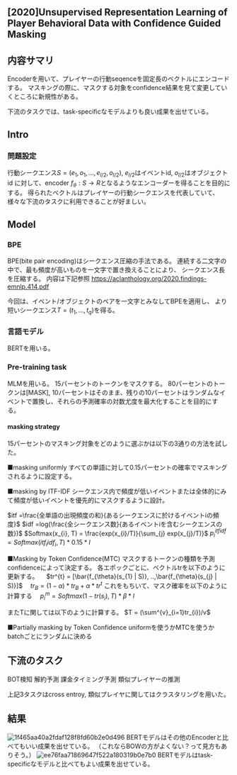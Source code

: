 ## [2020]Unsupervised Representation Learning of Player Behavioral Data with Confidence Guided Masking

## 内容サマリ
Encoderを用いて、プレイヤーの行動seqenceを固定長のベクトルにエンコードする。
マスキングの際に、マスクする対象をconfidence結果を見て変更していくところに新規性がある。

下流のタスクでは、task-specificなモデルよりも良い成果を出せている。

## Intro
### 問題設定
行動シークエンス$S =(e_{1}, o_{1}, ..., e_{l/2}, o_{l/2})$, $e_{l/2}$はイベントid, $o_{l/2}$はオブジェクトid
に対して、encoder $f_{\theta}:S \rightarrow R$となるようなエンコーダーを得ることを目的にする。
得られたベクトルはプレイヤーの行動シークエンスを代表していて、様々な下流のタスクに利用できることが好ましい。

## Model
### BPE
BPE(bite pair encoding)はシークエンス圧縮の手法である。
連続する二文字の中で、最も頻度が高いものを一文字で置き換えることにより、
シークエンス長を圧縮する。
内容は下記参照
https://aclanthology.org/2020.findings-emnlp.414.pdf

今回は、イベント/オブジェクトのペアを一文字とみなしてBPEを適用し、
より短いシークエンス$T = (t_{1}, ..., t_{q})$を得る。

### 言語モデル
BERTを用いる。

### Pre-training task
MLMを用いる。
15パーセントのトークンをマスクする。
80パーセントのトークンは[MASK], 10パーセントはそのまま、残りの10パーセントはランダムなイベントで置換し、それらの予測確率の対数尤度を最大化することを目的にする。

#### masking strategy
15パーセントのマスキング対象をどのように選ぶかは以下の3通りの方法を試した。

■masking uniformly
すべての単語に対して0.15パーセントの確率でマスキングされるように設定する。

■masking by ITF-IDF
シークエンス内で頻度が低いイベントまたは全体的にみて頻度が低いイベントを優先的にマスクするように設計。

$itf =\frac{全単語の出現頻度の和}{あるシークエンスに於けるイベントiの頻度}$ 
$idf =log(\frac{全シークエンス数}{あるイベントiを含むシークエンスの数})$ 
$Softmax(x_{i}, T) = \frac{exp(x_{i}/T)}{\sum_{j} exp(x_{j}/T)}$
$p^{itfidf}_{i} = Softmax(itf_{i}idf_{i}, T)* 0.15 * l$


■Masking by Token Confidence(MTC)
マスクするトークンの種類を予測confidenceによって決定する。
各エポックごとに、ベクトルtrを以下のように更新する。
　$tr^{t} = [\bar{f_{\theta}(s_{1} | S)}, ..,\bar{f_{\theta}(s_{j} | S)}]$
　$tr_{B} = (1 - \alpha)*tr_{B} + \alpha * tr^{t}$
これをもちいて、マスク確率を以下のように計算する
　$p^{m}_{i} = Softmax(1 - tr(s_{i}), T)*\beta * l$
 
またTに関しては以下のように計算する。
$T = (\sum^{v}_{i=1}tr_{i})/v$

 ■Partially masking by Token Confidence
 uniformを使うかMTCを使うかbatchごとにランダムに決める

## 下流のタスク
BOT検知
解約予測
課金タイミング予測
類似プレイヤーの推測

上記3タスクはcross entroy, 類似プレイヤに関してはクラスタリングを用いた。

## 結果
![1f465aa40a2fdaf128f8fd60b2e0d496](https://user-images.githubusercontent.com/54636129/172040843-d0591b5b-1a63-4c35-91e3-6955fb06a479.png)
BERTモデルはその他のEncoderと比べてもいい成果を出せている。
（これならBOWの方がよくない？って見方もありそう。）
![ee76faa71869647f522a180319b0e7b0](https://user-images.githubusercontent.com/54636129/172040905-d5190b83-f653-47cf-9ca2-e37c4caafb2c.png)
BERTモデルはtask-specificなモデルと比べてもよい成果を出せている。
